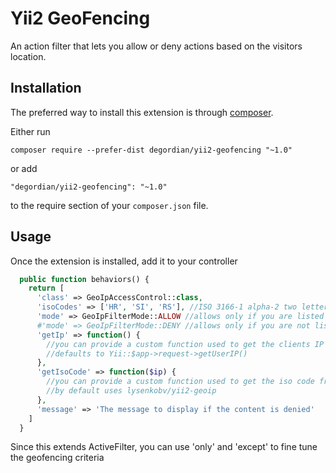 Yii2 GeoFencing
======================
An action filter that lets you allow or deny actions based on the visitors location.

Installation
------------

The preferred way to install this extension is through [composer](http://getcomposer.org/download/).

Either run

```
composer require --prefer-dist degordian/yii2-geofencing "~1.0"
```

or add

```
"degordian/yii2-geofencing": "~1.0"
```

to the require section of your `composer.json` file.


Usage
-----

Once the extension is installed, add it to your controller

```php
  public function behaviors() {
    return [
      'class' => GeoIpAccessControl::class,
      'isoCodes' => ['HR', 'SI', 'RS'], //ISO 3166-1 alpha-2 two letter country code
      'mode' => GeoIpFilterMode::ALLOW //allows only if you are listed in isoCodes,
      #'mode' => GeoIpFilterMode::DENY //allows only if you are not listed in isoCodes
      'getIp' => function() {
        //you can provide a custom function used to get the clients IP
        //defaults to Yii::$app->request->getUserIP()
      },
      'getIsoCode' => function($ip) {
        //you can provide a custom function used to get the iso code from the clients IP
        //by default uses lysenkobv/yii2-geoip
      },
      'message' => 'The message to display if the content is denied'
    ]
  }
```
Since this extends ActiveFilter, you can use 'only' and 'except' to fine tune the geofencing criteria
